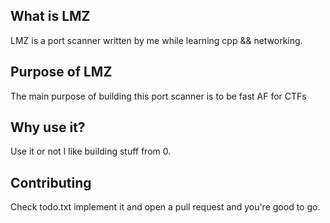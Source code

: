 ## What is LMZ
LMZ is a port scanner written by me while learning cpp && networking.
## Purpose of LMZ
The main purpose of building this port scanner is to be fast AF for CTFs
## Why use it?
Use it or not I like building stuff from 0.
## Contributing
Check todo.txt implement it and open a pull request and you're good to go.
